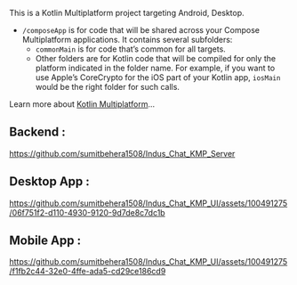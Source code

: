 This is a Kotlin Multiplatform project targeting Android, Desktop.

* `/composeApp` is for code that will be shared across your Compose Multiplatform applications.
  It contains several subfolders:
    - `commonMain` is for code that’s common for all targets.
    - Other folders are for Kotlin code that will be compiled for only the platform indicated in the
      folder name.
      For example, if you want to use Apple’s CoreCrypto for the iOS part of your Kotlin app,
      `iosMain` would be the right folder for such calls.

Learn more
about [Kotlin Multiplatform](https://www.jetbrains.com/help/kotlin-multiplatform-dev/get-started.html)…

## Backend :

https://github.com/sumitbehera1508/Indus_Chat_KMP_Server

## Desktop App :

https://github.com/sumitbehera1508/Indus_Chat_KMP_UI/assets/100491275/06f751f2-d110-4930-9120-9d7de8c7dc1b

## Mobile App :

https://github.com/sumitbehera1508/Indus_Chat_KMP_UI/assets/100491275/f1fb2c44-32e0-4ffe-ada5-cd29ce186cd9

